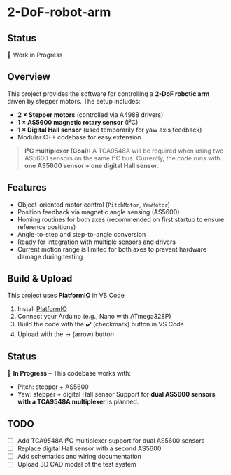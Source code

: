 # 2-DoF-robot-arm
## Status
🚧 Work in Progress

## Overview
This project provides the software for controlling a **2-DoF robotic arm** driven by stepper motors.
The setup includes:
- **2 × Stepper motors** (controlled via A4988 drivers)
- **1 × AS5600 magnetic rotary sensor** (I²C)
- **1 × Digital Hall sensor** (used temporarily for yaw axis feedback)
- Modular C++ codebase for easy extension

> **I²C multiplexer (Goal):** A TCA9548A will be required when using two AS5600 sensors on the same I²C bus.
Currently, the code runs with **one AS5600 sensor + one digital Hall sensor**.

## Features
- Object-oriented motor control (`PitchMotor`, `YawMotor`)
- Position feedback via magnetic angle sensing (AS5600)
- Homing routines for both axes (recommended on first startup to ensure reference positions)
- Angle-to-step and step-to-angle conversion
- Ready for integration with multiple sensors and drivers
- Current motion range is limited for both axes to prevent hardware damage during testing

## Build & Upload
This project uses **PlatformIO** in VS Code

1. Install [PlatformIO](https://platformio.org/install/ide?install=vscode)
2. Connect your Arduino (e.g., Nano with ATmega328P)
3. Build the code with the ✔️ (checkmark) button in VS Code
4. Upload with the → (arrow) button

## Status
🚧 **In Progress** – This codebase works with:
- Pitch: stepper + AS5600
- Yaw: stepper + digital Hall sensor
Support for **dual AS5600 sensors with a TCA9548A multiplexer** is planned.

## TODO
- [ ] Add TCA9548A I²C multiplexer support for dual AS5600 sensors
- [ ] Replace digital Hall sensor with a second AS5600
- [ ] Add schematics and wiring documentation  
- [ ] Upload 3D CAD model of the test system  
